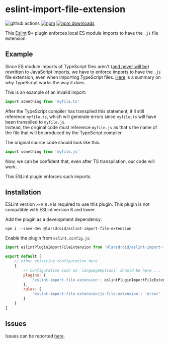 # eslint-import-file-extension

![github actions](https://github.com/larsdroid/eslint-import-file-extension/actions/workflows/publish.yml/badge.svg)
[![npm](https://img.shields.io/npm/v/@larsdroid/eslint-import-file-extension)](https://www.npmjs.com/package/@larsdroid/eslint-import-file-extension)
[![npm downloads](https://img.shields.io/npm/dt/@larsdroid/eslint-import-file-extension.svg?maxAge=2592000)](https://www.npmtrends.com/@larsdroid/eslint-import-file-extension)

This [Eslint](https://eslint.org/) **9+** plugin enforces local ES module
imports to have the `.js` file extension.

## Example

Since ES module imports of TypeScript files aren't
([and never will be](https://github.com/microsoft/TypeScript/issues/42151))
rewritten to JavaScript imports, we have to enforce imports to have the `.js` file extension, even
when importing TypeScript files. [Here](https://github.com/microsoft/TypeScript/issues/16577#issuecomment-754941937)
is a summary on why TypeScript works the way it does.

This is an example of an invalid import:

```typescript
import something from 'myfile.ts'
```

After the TypeScript compiler has transpiled this statement, it'll still reference `myfile.ts`, which
will generate errors since `myfile.ts` will have been transpiled to `myfile.js`.\
Instead, the original code must reference `myfile.js` as that's the name of the file that will be produced by the
TypeScript compiler.

The original source code should look like this:

```typescript
import something from 'myfile.js'
```

Now, we can be confident that, even after TS transpilation, our code will work.

This ESLint plugin enforces such imports.

## Installation

ESLint version `>=9.0.0` is required to use this plugin. This plugin is not compatible with ESLint version 8 and lower.

Add the plugin as a development dependency:

```shell
npm i --save-dev @larsdroid/eslint-import-file-extension
```

Enable the plugin from `eslint.config.js`:
```javascript
import eslintPluginImportFileExtension from '@larsdroid/eslint-import-file-extension'

export default [
    // other exisiting configuration here ...
    {
        // configuration such as `languageOptions` should be here ...
        plugins: {
            'eslint-import-file-extension': eslintPluginImportFileExtension
        },
        rules: {
            'eslint-import-file-extension/js-file-extension': 'error'
        }
    }
]
```

## Issues

Issues can be reported [here](https://github.com/larsdroid/eslint-import-file-extension/issues).
